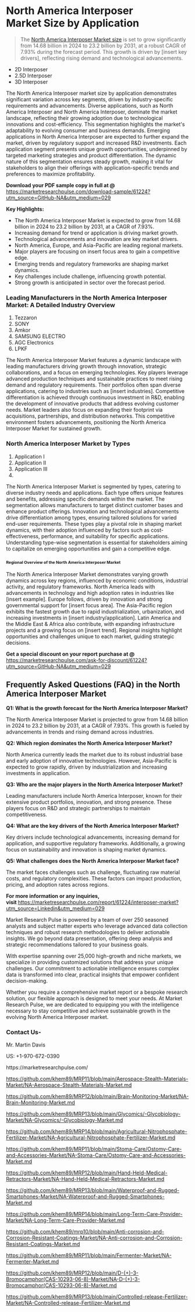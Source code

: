 <h1>North America Interposer Market&nbsp;Size by Application</h1><blockquote><p>The <a href="https://marketresearchpulse.com/download-sample/61224?utm_source=GitHub-NA&amp;utm_medium=029">North America Interposer Market size</a> is set to grow significantly from 14.68 billion in 2024 to 23.2 billion by 2031, at a robust CAGR of 7.93% during the forecast period. This growth is driven by [insert key drivers], reflecting rising demand and technological advancements.</p></blockquote><ul><li>2D Interposer<li> 2.5D Interposer<li> 3D Interposer</li></ul><p>The North America Interposer market size by application demonstrates significant variation across key segments, driven by industry-specific requirements and advancements. Diverse applications, such as North America Interposer and North America Interposer, dominate the market landscape, reflecting their growing adoption due to technological innovations and cost-efficiency. This segmentation highlights the market's adaptability to evolving consumer and business demands. Emerging applications in North America Interposer are expected to further expand the market, driven by regulatory support and increased R&D investments. Each application segment presents unique growth opportunities, underpinned by targeted marketing strategies and product differentiation. The dynamic nature of this segmentation ensures steady growth, making it vital for stakeholders to align their offerings with application-specific trends and preferences to maximize profitability.</p><p><strong>Download your PDF sample copy in full at @ </strong><a href="https://marketresearchpulse.com/download-sample/61224?utm_source=GitHub-NA&amp;utm_medium=029">https://marketresearchpulse.com/download-sample/61224?utm_source=GitHub-NA&amp;utm_medium=029</a></p><p><strong>Key Highlights: </strong></p><ul><li>The North America Interposer Market is expected to grow from 14.68 billion in 2024 to 23.2 billion by 2031, at a CAGR of 7.93%.</li><li>Increasing demand for trend or application is driving market growth.</li><li>Technological advancements and innovation are key market drivers.</li><li>North America, Europe, and Asia-Pacific are leading regional markets.</li><li>Major players are focusing on insert focus area to gain a competitive edge.</li><li>Emerging trends and regulatory frameworks are shaping market dynamics.</li><li>Key challenges include challenge, influencing growth potential.</li><li>Strong growth is anticipated in sector over the forecast period.</li></ul><h3>Leading Manufacturers in the North America Interposer Market: A Detailed Industry Overview</h3><ol><li>Tezzaron</li><li>SONY</li><li>Amkor</li><li>SAMSUNG ELECTRO</li><li>AGC Electronics</li><li>LPKF</li></ol><div class="flex max-w-full flex-col flex-grow"><div class="min-h-8 text-message flex w-full flex-col items-end gap-2 whitespace-normal break-words [.text-message+&amp;]:mt-5" dir="auto" data-message-author-role="assistant" data-message-id="fd8432e4-4910-450d-b182-61b7bfb0a01f" data-message-model-slug="gpt-4o"><div class="flex w-full flex-col gap-1 empty:hidden first:pt-[3px]"><div class="markdown prose w-full break-words dark:prose-invert light"><p>The North America Interposer Market features a dynamic landscape with leading manufacturers driving growth through innovation, strategic collaborations, and a focus on emerging technologies. Key players leverage advanced production techniques and sustainable practices to meet rising demand and regulatory requirements. Their portfolios often span diverse applications, catering to industries such as [insert industries]. Competitive differentiation is achieved through continuous investment in R&amp;D, enabling the development of innovative products that address evolving customer needs. Market leaders also focus on expanding their footprint via acquisitions, partnerships, and distribution networks. This competitive environment fosters advancements, positioning the North America Interposer Market for sustained growth.</p></div></div></div></div><h3>North America Interposer Market by Types</h3><ol><li>Application I<li> Application II<li> Application III<li> </li></ol><div class="flex max-w-full flex-col flex-grow"><div class="min-h-8 text-message flex w-full flex-col items-end gap-2 whitespace-normal break-words [.text-message+&amp;]:mt-5" dir="auto" data-message-author-role="assistant" data-message-id="084470be-0bb7-4664-bddf-5156b4f41249" data-message-model-slug="gpt-4o-mini"><div class="flex w-full flex-col gap-1 empty:hidden first:pt-[3px]"><div class="markdown prose w-full break-words dark:prose-invert light"><p>The North America Interposer Market is segmented by types, catering to diverse industry needs and applications. Each type offers unique features and benefits, addressing specific demands within the market. The segmentation allows manufacturers to target distinct customer bases and enhance product offerings. Innovation and technological advancements drive differentiation among types, ensuring tailored solutions for varied end-user requirements. These types play a pivotal role in shaping market dynamics, with their adoption influenced by factors such as cost-effectiveness, performance, and suitability for specific applications. Understanding type-wise segmentation is essential for stakeholders aiming to capitalize on emerging opportunities and gain a competitive edge.</p></div></div></div></div><h3><span style="font-size: 11px;">Regional Overview of the North America Interposer Market</span></h3><div class="flex max-w-full flex-col flex-grow"><div class="min-h-8 text-message flex w-full flex-col items-end gap-2 whitespace-normal break-words [.text-message+&amp;]:mt-5" dir="auto" data-message-author-role="assistant" data-message-id="e9038762-ce64-4e30-91c9-9bd413514231" data-message-model-slug="gpt-4o-mini"><div class="flex w-full flex-col gap-1 empty:hidden first:pt-[3px]"><div class="markdown prose w-full break-words dark:prose-invert light"><p>The North America Interposer Market demonstrates varying growth dynamics across key regions, influenced by economic conditions, industrial activity, and regulatory frameworks. North America leads with advancements in technology and high adoption rates in industries like [insert example]. Europe follows, driven by innovation and strong governmental support for [insert focus area]. The Asia-Pacific region exhibits the fastest growth due to rapid industrialization, urbanization, and increasing investments in [insert industry/application]. Latin America and the Middle East &amp; Africa also contribute, with expanding infrastructure projects and a growing focus on [insert trend]. Regional insights highlight opportunities and challenges unique to each market, guiding strategic decisions.</p></div></div></div></div><p><strong>Get a special discount on your report purchase at @ </strong><a href="https://marketresearchpulse.com/ask-for-discount/61224?utm_source=GitHub-NA&amp;utm_medium=029">https://marketresearchpulse.com/ask-for-discount/61224?utm_source=GitHub-NA&amp;utm_medium=029</a></p><h2>Frequently Asked Questions (FAQ) in the North America Interposer Market</h2><p><strong>Q1: What is the growth forecast for the North America Interposer Market?</strong></p><p>The North America Interposer Market is projected to grow from 14.68 billion in 2024 to 23.2 billion by 2031, at a CAGR of 7.93%. This growth is fueled by advancements in trends and rising demand across industries.</p><p><strong>Q2: Which region dominates the North America Interposer Market?</strong></p><p>North America currently leads the market due to its robust industrial base and early adoption of innovative technologies. However, Asia-Pacific is expected to grow rapidly, driven by industrialization and increasing investments in application.</p><p><strong>Q3: Who are the major players in the North America Interposer Market?</strong></p><p>Leading manufacturers include North America Interposer, known for their extensive product portfolios, innovation, and strong presence. These players focus on R&amp;D and strategic partnerships to maintain competitiveness.</p><p><strong>Q4: What are the key drivers of the North America Interposer Market?</strong></p><p>Key drivers include technological advancements, increasing demand for application, and supportive regulatory frameworks. Additionally, a growing focus on sustainability and innovation is shaping market dynamics.</p><p><strong>Q5: What challenges does the North America Interposer Market face?</strong></p><p>The market faces challenges such as challenge, fluctuating raw material costs, and regulatory complexities. These factors can impact production, pricing, and adoption rates across regions.</p><p><strong>For more information or any inquiries, visit&nbsp;</strong><a href="https://marketresearchpulse.com/report/61224/interposer-market?utm_source=Linkedin&utm_medium=029">https://marketresearchpulse.com/report/61224/interposer-market?utm_source=Linkedin&utm_medium=029</a></p><p>Market Research Pulse is powered by a team of over 250 seasoned analysts and subject matter experts who leverage advanced data collection techniques and robust research methodologies to deliver actionable insights. We go beyond data presentation, offering deep analysis and strategic recommendations tailored to your business goals.</p><p>With expertise spanning over 25,000 high-growth and niche markets, we specialize in providing customized solutions that address your unique challenges. Our commitment to actionable intelligence ensures complex data is transformed into clear, practical insights that empower confident decision-making.</p><p>Whether you require a comprehensive market report or a bespoke research solution, our flexible approach is designed to meet your needs. At Market Research Pulse, we are dedicated to equipping you with the intelligence necessary to stay competitive and achieve sustainable growth in the evolving North America Interposer market.</p><h3><strong>Contact Us-</strong></h3><p>Mr. Martin Davis</p><p>US: +1-970-672-0390</p><p>https://marketresearchpulse.com/</p><p><a href="https://github.com/khem89/MRP11/blob/main/Aerospace-Stealth-Materials-Market/NA-Aerospace-Stealth-Materials-Market.md">https://github.com/khem89/MRP11/blob/main/Aerospace-Stealth-Materials-Market/NA-Aerospace-Stealth-Materials-Market.md</a></p><p><a href="https://github.com/khem89/MRP12/blob/main/Brain-Monitoring-Market/NA-Brain-Monitoring-Market.md">https://github.com/khem89/MRP12/blob/main/Brain-Monitoring-Market/NA-Brain-Monitoring-Market.md</a></p><p><a href="https://github.com/khem89/MRP13/blob/main/Glycomics/-Glycobiology-Market/NA-Glycomics/-Glycobiology-Market.md">https://github.com/khem89/MRP13/blob/main/Glycomics/-Glycobiology-Market/NA-Glycomics/-Glycobiology-Market.md</a></p><p><a href="https://github.com/khem89/MRP14/blob/main/Agricultural-Nitrophosphate-Fertilizer-Market/NA-Agricultural-Nitrophosphate-Fertilizer-Market.md">https://github.com/khem89/MRP14/blob/main/Agricultural-Nitrophosphate-Fertilizer-Market/NA-Agricultural-Nitrophosphate-Fertilizer-Market.md</a></p><p><a href="https://github.com/khem89/MRP11/blob/main/Stoma-Care/Ostomy-Care-and-Accessories-Market/NA-Stoma-Care/Ostomy-Care-and-Accessories-Market.md">https://github.com/khem89/MRP11/blob/main/Stoma-Care/Ostomy-Care-and-Accessories-Market/NA-Stoma-Care/Ostomy-Care-and-Accessories-Market.md</a></p><p><a href="https://github.com/khem89/MRP12/blob/main/Hand-Held-Medical-Retractors-Market/NA-Hand-Held-Medical-Retractors-Market.md">https://github.com/khem89/MRP12/blob/main/Hand-Held-Medical-Retractors-Market/NA-Hand-Held-Medical-Retractors-Market.md</a></p><p><a href="https://github.com/khem89/MRP13/blob/main/Waterproof-and-Rugged-Smartphones-Market/NA-Waterproof-and-Rugged-Smartphones-Market.md">https://github.com/khem89/MRP13/blob/main/Waterproof-and-Rugged-Smartphones-Market/NA-Waterproof-and-Rugged-Smartphones-Market.md</a></p><p><a href="https://github.com/khem89/MRP14/blob/main/Long-Term-Care-Provider-Market/NA-Long-Term-Care-Provider-Market.md">https://github.com/khem89/MRP14/blob/main/Long-Term-Care-Provider-Market/NA-Long-Term-Care-Provider-Market.md</a></p><p><a href="https://github.com/khem89/mrp10/blob/main/Anti-corrosion-and-Corrosion-Resistant-Coatings-Market/NA-Anti-corrosion-and-Corrosion-Resistant-Coatings-Market.md">https://github.com/khem89/mrp10/blob/main/Anti-corrosion-and-Corrosion-Resistant-Coatings-Market/NA-Anti-corrosion-and-Corrosion-Resistant-Coatings-Market.md</a></p><p><a href="https://github.com/khem89/MRP11/blob/main/Fermenter-Market/NA-Fermenter-Market.md">https://github.com/khem89/MRP11/blob/main/Fermenter-Market/NA-Fermenter-Market.md</a></p><p><a href="https://github.com/khem89/MRP12/blob/main/D-(+)-3-Bromocamphor(CAS-10293-06-8)-Market/NA-D-(+)-3-Bromocamphor(CAS-10293-06-8)-Market.md">https://github.com/khem89/MRP12/blob/main/D-(+)-3-Bromocamphor(CAS-10293-06-8)-Market/NA-D-(+)-3-Bromocamphor(CAS-10293-06-8)-Market.md</a></p><p><a href="https://github.com/khem89/MRP13/blob/main/Controlled-release-Fertilizer-Market/NA-Controlled-release-Fertilizer-Market.md">https://github.com/khem89/MRP13/blob/main/Controlled-release-Fertilizer-Market/NA-Controlled-release-Fertilizer-Market.md</a></p>
